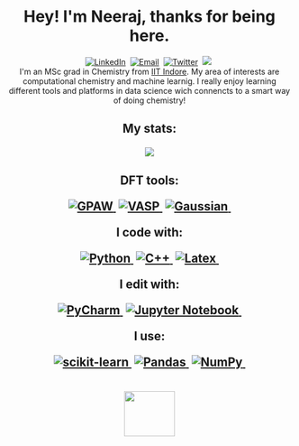 <p>
<h1 align="center"></a><b> Hey! I'm Neeraj, thanks for being here. </b></a>
</h1>
</p>

<p align="center">
<a href="https://www.linkedin.com/in/neeraj-kumar-pandit-5107241a9/"><img src="https://img.shields.io/badge/linkedin-%230077B5.svg?&style=for-the-badge&logo=linkedin&logoColor=white" alt="LinkedIn" /></a>&nbsp;
<a href="mailto:neerajkumar.pndt@gmail.com"><img src="https://img.shields.io/badge/Gmail-D14836?style=for-the-badge&logo=gmail&logoColor=white" alt="Email" /></a>&nbsp;
<a href="https://twitter.com/neeraj_compchem"><img src="https://img.shields.io/twitter/follow/neeraj_compchem?style=for-the-badge&logo=twitter&logoColor=Blue" alt="Twitter" /></a>&nbsp;
<a href="https://orcid.org/0000-0002-6885-0920"><img src="https://img.shields.io/badge/-ORCID-ffffff?style=for-the-badge&logo=ORCID&logoColor=white alt="ORCID" /></a>&nbsp;
    <br />
    I'm an MSc grad in Chemistry from <a href="https://www.iiti.ac.in/">IIT Indore</a>. My area of interests are computational chemistry and machine learnig. I really enjoy learning different tools and platforms in data science wich connencts to a smart way of doing chemistry!
<br>
<h2 align="center">
  <p>My stats:</p>
  <a href="#"><img src="https://github-readme-stats.vercel.app/api?username=neeraj-compchem&show_icons=true&theme=highcontrast"></a>
<h2 align="center">
    <p>DFT tools:</p>
    <a href="#"><img src="https://img.shields.io/badge/GPAW.svg?style=for-the-badge&logo=python&logoColor=ffdd54" alt="GPAW" />&nbsp;</a>
    <a href="#"><img src="https://img.shields.io/badge/VASP.svg?style=for-the-badge&logo=c%2B%2B&logoColor=white" alt="VASP"/>&nbsp;</a>
    <a href="#"><img src="https://img.shields.io/badge/Gaussian.svg?style=for-the-badge&logo=latex&logoColor=white" alt="Gaussian"/>&nbsp;</a>
    <br />
    <p>I code with:</p>
    <a href="#"><img src="https://img.shields.io/badge/python-3670A0?style=for-the-badge&logo=python&logoColor=ffdd54" alt="Python" />&nbsp;</a>
    <a href="#"><img src="https://img.shields.io/badge/c++-%2300599C.svg?style=for-the-badge&logo=c%2B%2B&logoColor=white" alt="C++"/>&nbsp;</a>
    <a href="#"><img src="https://img.shields.io/badge/latex-%23008080.svg?style=for-the-badge&logo=latex&logoColor=white" alt="Latex"/>&nbsp;</a>
    <br />
    <p>I edit with: </p>
    <a href="#"><img src="https://img.shields.io/badge/pycharm-143?style=for-the-badge&logo=pycharm&logoColor=black&color=black&labelColor=green" alt="PyCharm" />&nbsp;</a>
    <a href="#"><img src="https://img.shields.io/badge/jupyter-%23FA0F00.svg?style=for-the-badge&logo=jupyter&logoColor=white" alt="Jupyter Notebook" />&nbsp;</a>
    <br />
    <p>I use:</p>
    <a href="#"><img src="https://img.shields.io/badge/scikit--learn-%23F7931E.svg?style=for-the-badge&logo=scikit-learn&logoColor=white" alt="scikit-learn" />&nbsp;</a>
    <a href="#"><img src="https://img.shields.io/badge/pandas-%23150458.svg?style=for-the-badge&logo=pandas&logoColor=white" alt="Pandas" />&nbsp;</a>
    <a href="#"><img src="https://img.shields.io/badge/numpy-%23013243.svg?style=for-the-badge&logo=numpy&logoColor=white" alt="NumPy" />&nbsp;</a>

</h2>
<h1 align="center"><img src= "https://github.com/neeraj-compchem/neeraj-compchem/blob/main/gif_slab_updown.gif" width="90" height="80" />
